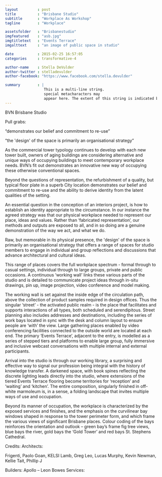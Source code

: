 ```yaml
---
layout         : post
title          : "Brisbane Studio"
subtitle       : "Workplace As Workshop"
tagline        : "Workplace"

assetsfolder   : "Brisbanestudio"
imgfeatured    : "asb.jpg"
imgtitletext   : "Events Terrace"
imgalttext     : "an image of public space in studio"

date           : 2015-02-25 16:57:05
categories     : transformative-4

author-name    : Stella DeVulder
author-twitter : stelladevulder
author-facebook: "https://www.facebook.com/stella.devulder"

summary        : |
                  This is a multi-line string.
                  special metacharacters may
                  appear here. The extent of this string is indicated by indentation.
---
```

BVN Brisbane Studio

Pull grabs:

“demonstrates our belief and commitment to re-use”

“the 'design' of the space is primarily an organisational strategy”

As the commercial tower typology continues to develop with each new tower built, owners of aging buildings are considering alternative and unique ways of occupying buildings to meet contemporary workplace needs. BVN’s fit out demonstrates an innovative new way of occupying these otherwise conventional spaces.

Beyond the questions of representation, the refurbishment of a quality, but typical floor plate in a superb City location demonstrates our belief and commitment to re-use and the ability to derive identity from the latent qualities of the setting.

An essential question in the conception of an interiors project, is how to establish an identity appropriate to the circumstance. In our instance the agreed strategy was that our physical workplace needed to represent our place, ideas and values. Rather than ‘fabricated representation’, our methods and outputs are exposed to all, and in so doing are a genuine demonstration of the way we act, and what we do.

Raw, but memorable in its physical presence, the 'design' of the space is primarily an organisational strategy that offers a range of spaces for studio members to engage in individual and group reflections and discussions that advance architectural and cultural ideas.

This range of places covers the full workplace spectrum - formal through to casual settings, individual through to large groups, private and public occasions. A continuous ‘working wall’ links these various parts of the studio and is detailed to communicate project ideas through in-situ drawings, pin up, image projection, video conference and model making.  

The working wall is set against the inside edge of the circulation path, above the collection of product samples required in design offices. Thus the singular ‘street’ - the activated public realm - is the place that facilitates and supports interactions of all types, both scheduled and serendipitous. Street planning also includes addresses and destinations, including the series of work bays located in sync with the desk and column layout to ensure people are ‘with’ the view.  Large gathering places enabled by video conferencing facilities connected to the outside world are located at each end. The primary ‘Events Terrace’, adjacent to the entry, is modelled as a series of stepped tiers and platforms to enable large group, fully immersive and inclusive webcast conversations with multiple internal and external participants. 

Arrival into the studio is through our working library, a surprising and effective way to signal our profession being integral with the history of knowledge transfer. A darkened space, with book spines reflecting the discrete lighting leads directly into the studio, where extensions of the tiered Events Terrace flooring become territories for ‘reception’ and ‘waiting’ and ‘kitchen’. The entire composition, singularly finished in off-white marmoleum is, in a sense, a folding landscape that invites multiple ways of use and occupation.

Beyond its manner of occupation, the workplace is characterized by the exposed services and finishes, and the emphasis on the curvilinear bay windows shaped in response to the tower perimeter form, and which frame the various views of significant Brisbane places. Colour coding of the bays reinforces the orientation and outlook – green bay’s frame fig tree views, blue bays the river, gold bays the ‘Gold Tower’ and red bays St. Stephens Cathedral.

Credits:
Architects:

Frigenti, Paolo
Goan, KELSI
Lamb, Greg
Leo, Lucas
Murphy, Kevin
Newman, Kellie
Tait, Phillip J

Builders: Apollo – Leon Bowes
Services:


